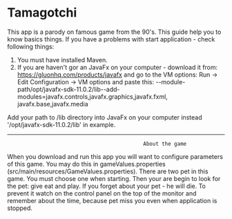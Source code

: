 # Tamagotchi
This app is a parody on famous game from the 90's. This guide help you to know basics things.
If you have a problems with start application - check following things:

1. You must have installed Maven.
2. If you are haven't gor an JavaFx on your computer - download it from: https://gluonhq.com/products/javafx 
and go to the VM options: Run -> Edit Configuration -> VM options
and paste this: --module-path/opt/javafx-sdk-11.0.2/lib--add-modules=javafx.controls,javafx.graphics,javafx.fxml,
javafx.base,javafx.media

Add your path to /lib directory into JavaFx on your computer instead '/opt/javafx-sdk-11.0.2/lib' in example.

-------------------------------------------------------------------------------------------------------------------
                                                About the game
When you download and run this app you will want to configure parameters of this game. You may do this in 
gameValues.properties (src/main/resources/GameValues.properties). There are two pet in this game. You must choose one when
starting. Then your are begin to look for the pet: give eat and play. If you forget about your pet - he will die. 
To prevent it watch on the control panel on the top of the monitor and remember about the time, because pet miss you 
even when application is stopped.
